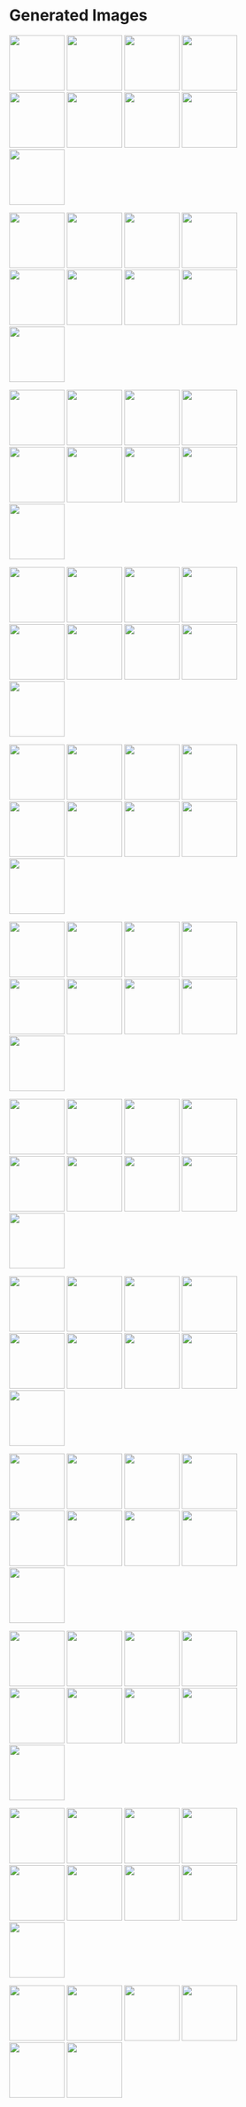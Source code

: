 # Generated Images



<img src="2025_10_17_01.webp" width="100"/> <img src="2025_10_17_02.webp" width="100"/> <img src="2025_10_17_03.webp" width="100"/> <img src="2025_10_17_04.webp" width="100"/> <img src="2025_10_17_05.webp" width="100"/> <img src="2025_10_17_06.webp" width="100"/> <img src="2025_10_17_07.webp" width="100"/> <img src="2025_10_17_08.webp" width="100"/> <img src="2025_10_17_09.webp" width="100"/>

<img src="2025_10_17_10.webp" width="100"/> <img src="2025_10_17_100.webp" width="100"/> <img src="2025_10_17_101.webp" width="100"/> <img src="2025_10_17_102.webp" width="100"/> <img src="2025_10_17_103.webp" width="100"/> <img src="2025_10_17_104.webp" width="100"/> <img src="2025_10_17_105.webp" width="100"/> <img src="2025_10_17_11.webp" width="100"/> <img src="2025_10_17_12.webp" width="100"/>

<img src="2025_10_17_13.webp" width="100"/> <img src="2025_10_17_14.webp" width="100"/> <img src="2025_10_17_15.webp" width="100"/> <img src="2025_10_17_16.webp" width="100"/> <img src="2025_10_17_17.webp" width="100"/> <img src="2025_10_17_18.webp" width="100"/> <img src="2025_10_17_19.webp" width="100"/> <img src="2025_10_17_20.webp" width="100"/> <img src="2025_10_17_21.webp" width="100"/>

<img src="2025_10_17_22.webp" width="100"/> <img src="2025_10_17_23.webp" width="100"/> <img src="2025_10_17_24.webp" width="100"/> <img src="2025_10_17_25.webp" width="100"/> <img src="2025_10_17_26.webp" width="100"/> <img src="2025_10_17_27.webp" width="100"/> <img src="2025_10_17_28.webp" width="100"/> <img src="2025_10_17_29.webp" width="100"/> <img src="2025_10_17_30.webp" width="100"/>

<img src="2025_10_17_31.webp" width="100"/> <img src="2025_10_17_32.webp" width="100"/> <img src="2025_10_17_33.webp" width="100"/> <img src="2025_10_17_34.webp" width="100"/> <img src="2025_10_17_35.webp" width="100"/> <img src="2025_10_17_36.webp" width="100"/> <img src="2025_10_17_37.webp" width="100"/> <img src="2025_10_17_38.webp" width="100"/> <img src="2025_10_17_39.webp" width="100"/>

<img src="2025_10_17_40.webp" width="100"/> <img src="2025_10_17_41.webp" width="100"/> <img src="2025_10_17_42.webp" width="100"/> <img src="2025_10_17_43.webp" width="100"/> <img src="2025_10_17_44.webp" width="100"/> <img src="2025_10_17_45.webp" width="100"/> <img src="2025_10_17_46.webp" width="100"/> <img src="2025_10_17_47.webp" width="100"/> <img src="2025_10_17_48.webp" width="100"/>

<img src="2025_10_17_49.webp" width="100"/> <img src="2025_10_17_50.webp" width="100"/> <img src="2025_10_17_51.webp" width="100"/> <img src="2025_10_17_52.webp" width="100"/> <img src="2025_10_17_53.webp" width="100"/> <img src="2025_10_17_54.webp" width="100"/> <img src="2025_10_17_55.webp" width="100"/> <img src="2025_10_17_56.webp" width="100"/> <img src="2025_10_17_57.webp" width="100"/>

<img src="2025_10_17_58.webp" width="100"/> <img src="2025_10_17_59.webp" width="100"/> <img src="2025_10_17_60.webp" width="100"/> <img src="2025_10_17_61.webp" width="100"/> <img src="2025_10_17_62.webp" width="100"/> <img src="2025_10_17_63.webp" width="100"/> <img src="2025_10_17_64.webp" width="100"/> <img src="2025_10_17_65.webp" width="100"/> <img src="2025_10_17_66.webp" width="100"/>

<img src="2025_10_17_67.webp" width="100"/> <img src="2025_10_17_68.webp" width="100"/> <img src="2025_10_17_69.webp" width="100"/> <img src="2025_10_17_70.webp" width="100"/> <img src="2025_10_17_71.webp" width="100"/> <img src="2025_10_17_72.webp" width="100"/> <img src="2025_10_17_73.webp" width="100"/> <img src="2025_10_17_74.webp" width="100"/> <img src="2025_10_17_75.webp" width="100"/>

<img src="2025_10_17_76.webp" width="100"/> <img src="2025_10_17_77.webp" width="100"/> <img src="2025_10_17_78.webp" width="100"/> <img src="2025_10_17_79.webp" width="100"/> <img src="2025_10_17_80.webp" width="100"/> <img src="2025_10_17_81.webp" width="100"/> <img src="2025_10_17_82.webp" width="100"/> <img src="2025_10_17_83.webp" width="100"/> <img src="2025_10_17_84.webp" width="100"/>

<img src="2025_10_17_85.webp" width="100"/> <img src="2025_10_17_86.webp" width="100"/> <img src="2025_10_17_87.webp" width="100"/> <img src="2025_10_17_88.webp" width="100"/> <img src="2025_10_17_89.webp" width="100"/> <img src="2025_10_17_90.webp" width="100"/> <img src="2025_10_17_91.webp" width="100"/> <img src="2025_10_17_92.webp" width="100"/> <img src="2025_10_17_93.webp" width="100"/>

<img src="2025_10_17_94.webp" width="100"/> <img src="2025_10_17_95.webp" width="100"/> <img src="2025_10_17_96.webp" width="100"/> <img src="2025_10_17_97.webp" width="100"/> <img src="2025_10_17_98.webp" width="100"/> <img src="2025_10_17_99.webp" width="100"/>